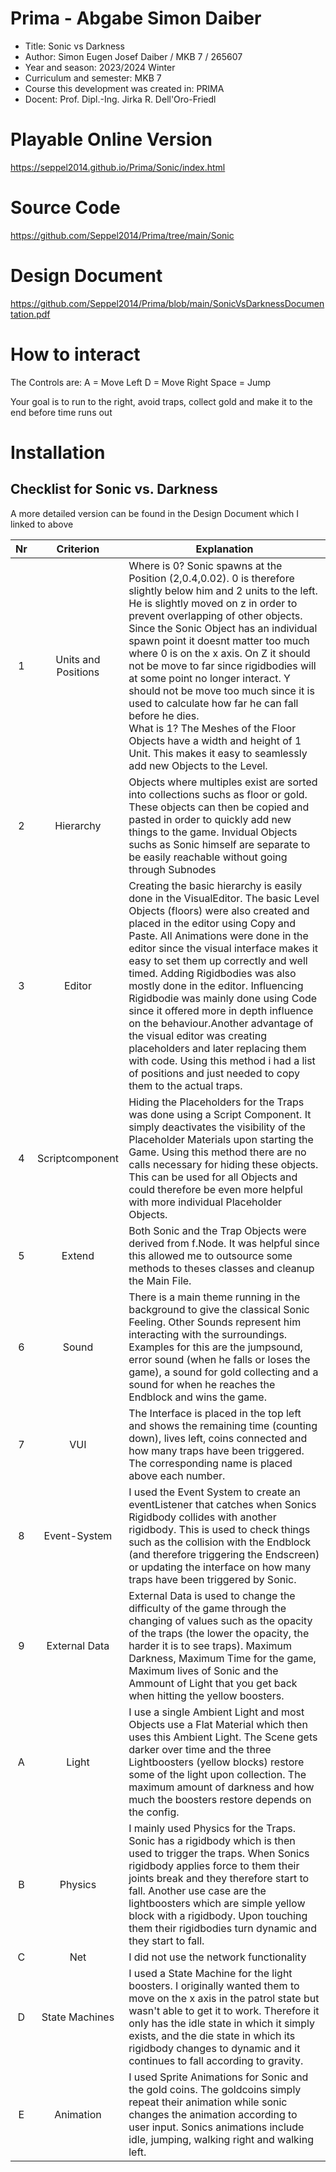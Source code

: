 # Prima - Abgabe Simon Daiber
  * Title: Sonic vs Darkness
  * Author: Simon Eugen Josef Daiber / MKB 7 / 265607
  * Year and season: 2023/2024 Winter
  * Curriculum and semester: MKB 7
  * Course this development was created in: PRIMA 
  * Docent: Prof. Dipl.-Ing. Jirka R. Dell'Oro-Friedl

# Playable Online Version
https://seppel2014.github.io/Prima/Sonic/index.html

# Source Code
https://github.com/Seppel2014/Prima/tree/main/Sonic

# Design Document
https://github.com/Seppel2014/Prima/blob/main/SonicVsDarknessDocumentation.pdf

# How to interact
The Controls are:
A = Move Left
D = Move Right
Space = Jump

Your goal is to run to the right, avoid traps, collect gold and make it to the end before time runs out

# Installation

## Checklist for Sonic vs. Darkness
A more detailed version can be found in the Design Document which I linked to above

| Nr | Criterion | Explanation | 
| :---: | :---: | --- | 
| 1 | Units and Positions | Where is 0? Sonic spawns at the Position (2,0.4,0.02). 0 is therefore slightly below him and 2 units to the left. He is slightly moved on z in order to prevent overlapping of other objects. Since the Sonic Object has an individual spawn point it doesnt matter too much where 0 is on the x axis. On Z it should not be move to far since rigidbodies will at some point no longer interact. Y should not be move too much since it is used to calculate how far he can fall before he dies. <br> What is 1? The Meshes of the Floor Objects have a width and height of 1 Unit. This makes it easy to seamlessly add new Objects to the Level.|
| 2 | Hierarchy | Objects where multiples exist are sorted into collections suchs as floor or gold. These objects can then be copied and pasted in order to quickly add new things to the game. Invidual Objects suchs as Sonic himself are separate to be easily reachable without going through Subnodes|
| 3 | Editor | Creating the basic hierarchy is easily done in the VisualEditor. The basic Level Objects (floors) were also created and placed in the editor using Copy and Paste. All Animations were done in the editor since the visual interface makes it easy to set them up correctly and well timed. Adding Rigidbodies was also mostly done in the editor. Influencing Rigidbodie was mainly done using Code since it offered more in depth influence on the behaviour.Another advantage of the visual editor was creating placeholders and later replacing them with code. Using this method i had a list of positions and just needed to copy them to the actual traps.|
| 4 | Scriptcomponent | Hiding the Placeholders for the Traps was done using a Script Component. It simply deactivates the visibility of the Placeholder Materials upon starting the Game. Using this method there are no calls necessary for hiding these objects. This can be used for all Objects and could therefore be even more helpful with more individual Placeholder Objects.|
| 5 | Extend | Both Sonic and the Trap Objects were derived from f.Node. It was helpful since this allowed me to outsource some methods to theses classes and cleanup the Main File.|
| 6 | Sound | There is a main theme running in the background to give the classical Sonic Feeling. Other Sounds represent him interacting with the surroundings. Examples for this are the jumpsound, error sound (when he falls or loses the game), a sound for gold collecting and a sound for when he reaches the Endblock and wins the game. |
| 7 | VUI | The Interface is placed in the top left and shows the remaining time (counting down), lives left, coins connected and how many traps have been triggered. The corresponding name is placed above each number.|
| 8 | Event-System | I used the Event System to create an eventListener that catches when Sonics Rigidbody collides with another rigidbody. This is used to check things such as the collision with the Endblock (and therefore triggering the Endscreen) or updating the interface on how many traps have been triggered by Sonic. |
| 9 | External Data | External Data is used to change the difficulty of the game through the changing of values such as the opacity of the traps (the lower the opacity, the harder it is to see traps). Maximum Darkness, Maximum Time for the game, Maximum lives of Sonic and the Ammount of Light that you get back when hitting the yellow boosters.|
| A | Light |I use a single Ambient Light and most Objects use a Flat Material which then uses this Ambient Light. The Scene gets darker over time and the three Lightboosters (yellow blocks) restore some of the light upon collection. The maximum amount of darkness and how much the boosters restore depends on the config.  |
| B | Physics |I mainly used Physics for the Traps. Sonic has a rigidbody which is then used to trigger the traps. When Sonics rigidbody applies force to them their joints break and they therefore start to fall. Another use case are the lightboosters which are simple yellow block with a rigidbody. Upon touching them their rigidbodies turn dynamic and they start to fall. |
| C | Net |I did not use the network functionality |
| D | State Machines |I used a State Machine for the light boosters. I originally wanted them to move on the x axis in the patrol state but wasn't able to get it to work. Therefore it only has the idle state in which it simply exists, and the die state in which its rigidbody changes to dynamic and it continues to fall according to gravity. |
| E | Animation |I used Sprite Animations for Sonic and the gold coins. The goldcoins simply repeat their animation while sonic changes the animation according to user input. Sonics animations include idle, jumping, walking right and walking left. |
